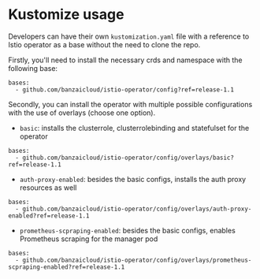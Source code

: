 # Kustomize usage

Developers can have their own `kustomization.yaml` file with a reference to Istio operator as a base without the need to clone the repo.

Firstly, you'll need to install the necessary crds and namespace with the following base:

```
bases:
  - github.com/banzaicloud/istio-operator/config?ref=release-1.1
```
 
 Secondly, you can install the operator with multiple possible configurations with the use of overlays (choose one option).
 
 - `basic`: installs the clusterrole, clusterrolebinding and statefulset for the operator
 
```
bases:
  - github.com/banzaicloud/istio-operator/config/overlays/basic?ref=release-1.1
```

 - `auth-proxy-enabled`: besides the basic configs, installs the auth proxy resources as well
 
```
bases:
  - github.com/banzaicloud/istio-operator/config/overlays/auth-proxy-enabled?ref=release-1.1
```

 - `prometheus-scpraping-enabled`: besides the basic configs, enables Prometheus scraping for the manager pod
 
```
bases:
  - github.com/banzaicloud/istio-operator/config/overlays/prometheus-scpraping-enabled?ref=release-1.1
```
